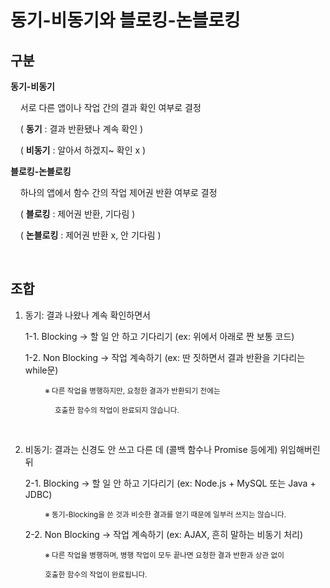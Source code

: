# 동기-비동기와 블로킹-논블로킹



## 구분

**동기-비동기**

    서로 다른 앱이나 작업 간의 결과 확인 여부로 결정

    ( **동기** : 결과 반환됐나 계속 확인 )

    ( **비동기** : 알아서 하겠지~ 확인 x )



**블로킹-논블로킹**   

    하나의 앱에서 함수 간의 작업 제어권 반환 여부로 결정

    ( **블로킹** : 제어권 반환, 기다림 )

    ( **논블로킹** : 제어권 반환 x, 안 기다림 )



<br>



## 조합

1. 동기: 결과 나왔나 계속 확인하면서
   
   
   
   1-1. Blocking → 할 일 안 하고 기다리기 (ex: 위에서 아래로 짠 보통 코드)
   
   1-2. Non Blocking → 작업 계속하기 (ex: 딴 짓하면서 결과 반환을 기다리는 while문)
   
           <small>※ 다른 작업을 병행하지만, 요청한 결과가 반환되기 전에는</small>
   
               <small>호출한 함수의 작업이 완료되지 않습니다.</small>
   
   <br>

2. 비동기: 결과는 신경도 안 쓰고 다른 데 (콜백 함수나 Promise 등에게) 위임해버린 뒤
   
   
   
   2-1. Blocking → 할 일 안 하고 기다리기 (ex: Node.js + MySQL 또는 Java + JDBC)
   
           <small>※ 동기-Blocking을 쓴 것과 비슷한 결과를 얻기 때문에 일부러 쓰지는 않습니다.</small>
   
   2-2. Non Blocking → 작업 계속하기  (ex: AJAX, 흔히 말하는 비동기 처리)
   
           <small>※ 다른 작업을 병행하며, 병행 작업이 모두 끝나면 요청한 결과 반환과 상관 없이</small>
   
           <small>호출한 함수의 작업이 완료됩니다.</small>




